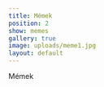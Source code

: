 ```yaml
---
title: Mémek
position: 2
show: memes
gallery: true
image: uploads/meme1.jpg
layout: default
---
```


Mémek
